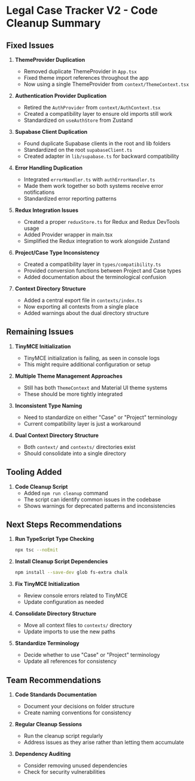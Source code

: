 # Legal Case Tracker V2 - Code Cleanup Summary

## Fixed Issues

1. **ThemeProvider Duplication**
   - Removed duplicate ThemeProvider in `App.tsx`
   - Fixed theme import references throughout the app
   - Now using a single ThemeProvider from `context/ThemeContext.tsx`

2. **Authentication Provider Duplication**
   - Retired the `AuthProvider` from `context/AuthContext.tsx`
   - Created a compatibility layer to ensure old imports still work
   - Standardized on `useAuthStore` from Zustand

3. **Supabase Client Duplication**
   - Found duplicate Supabase clients in the root and lib folders
   - Standardized on the root `supabaseClient.ts`
   - Created adapter in `lib/supabase.ts` for backward compatibility

4. **Error Handling Duplication**
   - Integrated `errorHandler.ts` with `authErrorHandler.ts`
   - Made them work together so both systems receive error notifications
   - Standardized error reporting patterns

5. **Redux Integration Issues**
   - Created a proper `reduxStore.ts` for Redux and Redux DevTools usage
   - Added Provider wrapper in main.tsx
   - Simplified the Redux integration to work alongside Zustand

6. **Project/Case Type Inconsistency**
   - Created a compatibility layer in `types/compatibility.ts`
   - Provided conversion functions between Project and Case types
   - Added documentation about the terminological confusion

7. **Context Directory Structure**
   - Added a central export file in `contexts/index.ts`
   - Now exporting all contexts from a single place
   - Added warnings about the dual directory structure

## Remaining Issues

1. **TinyMCE Initialization**
   - TinyMCE initialization is failing, as seen in console logs
   - This might require additional configuration or setup

2. **Multiple Theme Management Approaches**
   - Still has both `ThemeContext` and Material UI theme systems
   - These should be more tightly integrated

3. **Inconsistent Type Naming**
   - Need to standardize on either "Case" or "Project" terminology
   - Current compatibility layer is just a workaround

4. **Dual Context Directory Structure**
   - Both `context/` and `contexts/` directories exist
   - Should consolidate into a single directory

## Tooling Added

1. **Code Cleanup Script**
   - Added `npm run cleanup` command
   - The script can identify common issues in the codebase
   - Shows warnings for deprecated patterns and inconsistencies

## Next Steps Recommendations

1. **Run TypeScript Type Checking**
   ```bash
   npx tsc --noEmit
   ```

2. **Install Cleanup Script Dependencies**
   ```bash
   npm install --save-dev glob fs-extra chalk
   ```

3. **Fix TinyMCE Initialization**
   - Review console errors related to TinyMCE
   - Update configuration as needed

4. **Consolidate Directory Structure**
   - Move all context files to `contexts/` directory
   - Update imports to use the new paths

5. **Standardize Terminology**
   - Decide whether to use "Case" or "Project" terminology
   - Update all references for consistency

## Team Recommendations

1. **Code Standards Documentation**
   - Document your decisions on folder structure
   - Create naming conventions for consistency

2. **Regular Cleanup Sessions**
   - Run the cleanup script regularly
   - Address issues as they arise rather than letting them accumulate

3. **Dependency Auditing**
   - Consider removing unused dependencies
   - Check for security vulnerabilities
